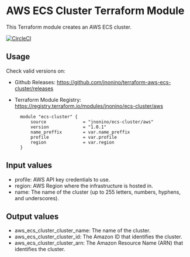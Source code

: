 # AWS ECS Cluster Terraform Module #

This Terraform module creates an AWS ECS cluster.

[![CircleCI](https://circleci.com/gh/jnonino/terraform-aws-ecs-cluster/tree/master.svg?style=svg)](https://circleci.com/gh/jnonino/terraform-aws-ecs-cluster/tree/master)

## Usage

Check valid versions on:
* Github Releases: <https://github.com/jnonino/terraform-aws-ecs-cluster/releases>
* Terraform Module Registry: <https://registry.terraform.io/modules/jnonino/ecs-cluster/aws>

        module "ecs-cluster" {
            source              = "jnonino/ecs-cluster/aws"
            version             = "1.0.1"
            name_preffix        = var.name_preffix
            profile             = var.profile
            region              = var.region
        }

## Input values

* profile: AWS API key credentials to use.
* region: AWS Region where the infrastructure is hosted in.
* name: The name of the cluster (up to 255 letters, numbers, hyphens, and underscores).

## Output values

* aws_ecs_cluster_cluster_name: The name of the cluster.
* aws_ecs_cluster_cluster_id: The Amazon ID that identifies the cluster.
* aws_ecs_cluster_cluster_arn: The Amazon Resource Name (ARN) that identifies the cluster.

